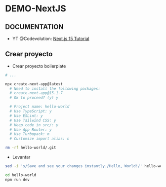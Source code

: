 # DEMO-NextJS


## DOCUMENTATION

- YT @Codevolution: [Next.js 15 Tutorial](https://www.youtube.com/playlist?list=PLC3y8-rFHvwhIEc4I4YsRz5C7GOBnxSJY)



## Crear proyecto

- Crear proyecto boilerplate

```bash
# ...

npx create-next-app@latest
  # Need to install the following packages:
  # create-next-app@15.1.7
  # Ok to proceed? (y) y

  # Project name: hello-world
  # Use TypeScript: y
  # Use ESLint: y
  # Use Tailwind CSS: y
  # Keep code in src/: y
  # Use App Router: y
  # Use Turbopack: n
  # Customize import alias: n

rm -rf hello-world/.git
```

- Levantar
 
```bash
sed -i 's/Save and see your changes instantly./Hello, World!/' hello-world/src/app/page.tsx

cd hello-world
npm run dev

```


